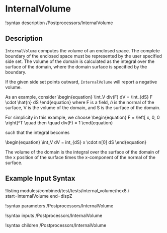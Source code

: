 # InternalVolume

!syntax description /Postprocessors/InternalVolume

## Description

`InternalVolume` computes the volume of an enclosed space. The complete boundary of the enclosed
 space must be represented by the user specified side set. The volume of the domain is calculated as
 the integral over the surface of the domain, where the domain surface is specified by the boundary.

If the given side set points outward, `InternalVolume` will report a negative volume.

As an example, consider
\begin{equation}
\int_V div(F) dV = \int_{dS} F \cdot \hat{n} dS
\end{equation}
where F is a field, $\hat{n}$ is the normal of the surface, V is the volume of the domain, and S is
the surface of the domain.

For simplicity in this example, we choose
\begin{equation}
F = \left[ x, 0, 0 \right]^T \quad then \quad div(F) = 1
\end{equation}

such that the integral becomes

\begin{equation}
\int_V dV = int_{dS} x \cdot n[0] dS
\end{equation}

The volume of the domain is the integral over the surface of the domain of the x position of the
surface times the x-component of the normal of the surface.

## Example Input Syntax

!listing modules/combined/test/tests/internal_volume/hex8.i start=internalVolume end=dispZ

!syntax parameters /Postprocessors/InternalVolume

!syntax inputs /Postprocessors/InternalVolume

!syntax children /Postprocessors/InternalVolume
